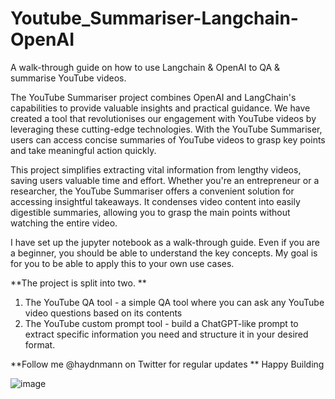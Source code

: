 # Youtube_Summariser-Langchain-OpenAI

A walk-through guide on how to use Langchain & OpenAI to QA & summarise YouTube videos.

The YouTube Summariser project combines OpenAI and LangChain's capabilities to provide valuable insights and practical guidance.
We have created a tool that revolutionises our engagement with YouTube videos by leveraging these cutting-edge technologies.
With the YouTube Summariser, users can access concise summaries of YouTube videos to grasp key points and take meaningful action quickly.

This project simplifies extracting vital information from lengthy videos, saving users valuable time and effort.
Whether you're an entrepreneur or a researcher, the YouTube Summariser offers a convenient solution for accessing insightful takeaways. It condenses video content into easily digestible summaries, allowing you to grasp the main points without watching the entire video.

I have set up the jupyter notebook as a walk-through guide. Even if you are a beginner, you should be able to understand the key concepts. My goal is for you to be able to apply this to your own use cases.

**The project is split into two. **

1.	The YouTube QA tool - a simple QA tool where you can ask any YouTube video questions based on its contents
2.	The YouTube custom prompt tool - build a ChatGPT-like prompt to extract specific information you need and structure it in your desired format.
   
**Follow me @haydnmann on Twitter for regular updates ** Happy Building


![image](https://github.com/Haydn-Mann/Youtube_Summariser-Langchain-OpenAI/assets/93770616/b1169b82-1ff2-487e-9084-52104ff09cff)
